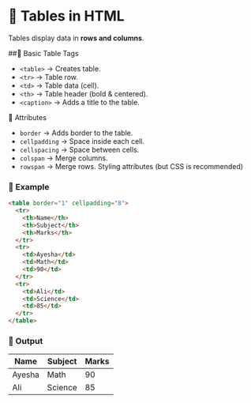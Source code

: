 # 📌 Tables in HTML

Tables display data in **rows and columns**.

##🔹 Basic Table Tags
* `<table>` → Creates table.
* `<tr>` → Table row.
* `<td>` → Table data (cell).
* `<th>` → Table header (bold & centered).
* `<caption>` → Adds a title to the table.

  
🔹 Attributes

* `border` → Adds border to the table.
* `cellpadding` → Space inside each cell.
* `cellspacing` → Space between cells.
* `colspan` → Merge columns.
* `rowspan` → Merge rows.
Styling attributes (but CSS is recommended)

### 📝 Example

```html
<table border="1" cellpadding="8">
  <tr>
    <th>Name</th>
    <th>Subject</th>
    <th>Marks</th>
  </tr>
  <tr>
    <td>Ayesha</td>
    <td>Math</td>
    <td>90</td>
  </tr>
  <tr>
    <td>Ali</td>
    <td>Science</td>
    <td>85</td>
  </tr>
</table>
```

### 🎯 Output

| Name   | Subject | Marks |
| ------ | ------- | ----- |
| Ayesha | Math    | 90    |
| Ali    | Science | 85    |

